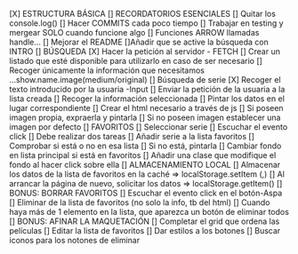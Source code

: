 [X] ESTRUCTURA BÁSICA
[] RECORDATORIOS ESENCIALES
    [] Quitar los console.log()
    [] Hacer COMMITS cada poco tiempo
    [] Trabajar en testing y mergear SOLO cuando funcione algo
    [] Funciones ARROW llamadas handle...
    [] Mejorar el README
    []Añadir que se active la búsqueda con INTRO
[] BÚSQUEDA
    [X] Hacer la petición al servidor - FETCH
        [] Crear un listado que esté disponible para utilizarlo en caso de ser necesario
        [] Recoger únicamente la información que necesitamos
            ...show.name.image(medium/original)
    [] Búsqueda de serie
        [X] Recoger el texto introducido por la usuaria -Input
        [] Enviar la petición de la usuaria a la lista creada
        [] Recoger la información seleccionada
        [] Pintar los datos en el lugar correspondiente
            [] Crear el html necesario a través de js
            [] Si poseen imagen propia, expraerla y pintarla
            [] Si no poseen imagen establecer una imagen por defecto
[] FAVORITOS
    [] Seleccionar serie
        [] Escuchar el evento click
        [] Debe realizar dos tareas
            [] Añadir serie a la lista favoritos
                [] Comprobar si está o no en esa lista
                [] Si no está, pintarla
            [] Cambiar fondo en lista principal si está en favoritos
                [] Añadir una clase que modifique el fondo al hacer click sobre ella
[] ALMACENAMIENTO LOCAL
    [] Almacenar los datos de la lista de favoritos en la caché => localStorage.setItem (,)
    [] Al arrancar la página de nuevo, solicitar los datos => localStorage.getItem()
[] BONUS: BORRAR FAVORITOS
    [] Escuchar el evento click en el botón-Aspa
    [] Eliminar de la lista de favoritos (no solo la info, tb del html)
    [] Cuando haya más de 1 elemento en la lista, que aparezca un botón de eliminar todos
[] BONUS: AFINAR LA MAQUETACIÓN
    [] Completar el grid que ordena las películas
    [] Editar la lista de favoritos
    [] Dar estilos a los botones
    [] Buscar iconos para los notones de eliminar


